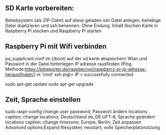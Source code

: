 ## SD Karte vorbereiten: 
Betiebsystem (als ZIP-Datei) auf diese geladen
ssh Datei anlegen, beliebige Datei duplizieren und ssh benennen. Ohne Endung. Inhalt löschen
Karte in Raspberry Pi stecken und Raspberry Pi starten

## Raspberry Pi mit Wifi verbinden
pa_supplicant.conf im (/boot) auf der sd karte abspeichern 
Wlan und Passwort in der Datei hinterlegen
IP adresse rausfinden (Ping Methode:https://bitreporter.de/raspberrypi/raspberry-pi-ip-adresse-herausfinden/)
in 'cmd' ssh pi@< IP >
succssefully connected
 
 sudo apt-get update
sudo apt-get upgrade

## Zeit, Sprache einstellen
 sudo raspi-config
change user password; Passwort ändern
locations caption; change locations; Deutschland de_DE.UFT-8; Sprache geändert
 locations caption; change timezone; Europe; Berlin; Zeit anpassen
Advanced options;Expand filesystem; neustart; volle Speicherplatznutzung
